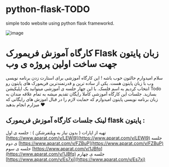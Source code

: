 # python-flask-TODO
simple todo website using python flask frameworkd.

![image](https://github.com/nikzad-avasam/python-flask-TODO/assets/13311003/d262295a-92f3-480a-a5f2-f5cb33f4d503)

# کارگاه آموزش فریمورک Flask زبان پایتون جهت ساخت اولین پروژه ی وب

سلام امیدوارم حالتون خوب باشه ! این کارگاه آموزشی برای استارت زدن برنامه نویسی وب با زبان پایتون هست. یکی از ساده ترین و قدرتمندترین فریمورک های پایتون رو انتخاب کردیم به اسم فلسک. با این چهار جلسه ی آموزشی میتوانید یک اپلیکیشن Todo بسازید.
جلسات این کارگاه آموزشی کاملا رایگان تقدیم میشه به تمام علاقه مندان به زبان برنامه نویسی پایتون
امیدوارم که حمایت لازم را در قبال اموزش های رایگانی که میزارم انجام بدهید ❤️

## لینک جلسات کارگاه آموزش فریمورک flask پایتون : 

تهیه از اپارات ( بدون نیاز به ویلتفرشکن )  : 
جلسه ی اول [https://www.aparat.com/v/LEWI9](https://www.aparat.com/v/LEWI9)
جلسه ی دوم [https://www.aparat.com/v/FZBuP](https://www.aparat.com/v/FZBuP)
جلسه ی سوم [https://www.aparat.com/v/1JBfq](https://www.aparat.com/v/1JBfq)
جلسه ی چهارم [https://www.aparat.com/v/Es7xj](https://www.aparat.com/v/Es7xj)

